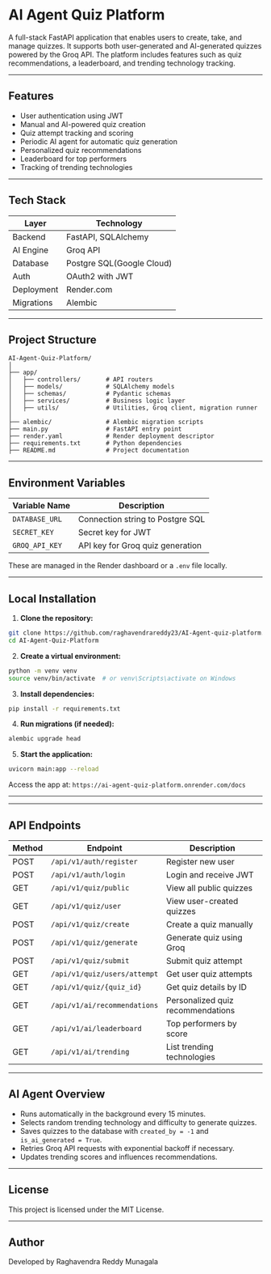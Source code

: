 # AI Agent Quiz Platform

A full-stack FastAPI application that enables users to create, take, and manage quizzes. It supports both user-generated and AI-generated quizzes powered by the Groq API. The platform includes features such as quiz recommendations, a leaderboard, and trending technology tracking.

---

## Features

- User authentication using JWT
- Manual and AI-powered quiz creation
- Quiz attempt tracking and scoring
- Periodic AI agent for automatic quiz generation
- Personalized quiz recommendations
- Leaderboard for top performers
- Tracking of trending technologies

---

## Tech Stack

| Layer       | Technology               |
|-------------|--------------------------|
| Backend     | FastAPI, SQLAlchemy      |
| AI Engine   | Groq API                 |
| Database    | Postgre SQL(Google Cloud)|
| Auth        | OAuth2 with JWT          |
| Deployment  | Render.com               |
| Migrations  | Alembic                  |

---

## Project Structure

```
AI-Agent-Quiz-Platform/
│
├── app/
│   ├── controllers/       # API routers
│   ├── models/            # SQLAlchemy models
│   ├── schemas/           # Pydantic schemas
│   ├── services/          # Business logic layer
│   ├── utils/             # Utilities, Groq client, migration runner
│
├── alembic/               # Alembic migration scripts
├── main.py                # FastAPI entry point
├── render.yaml            # Render deployment descriptor
├── requirements.txt       # Python dependencies
├── README.md              # Project documentation
```

---

## Environment Variables

| Variable Name          | Description                            |
|------------------------|----------------------------------------|
| `DATABASE_URL`         | Connection string to Postgre SQL       |
| `SECRET_KEY`           | Secret key for JWT                     |
| `GROQ_API_KEY`         | API key for Groq quiz generation       |

These are managed in the Render dashboard or a `.env` file locally.

---

## Local Installation

1. **Clone the repository:**

```bash
git clone https://github.com/raghavendrareddy23/AI-Agent-quiz-platform.git
cd AI-Agent-Quiz-Platform
```

2. **Create a virtual environment:**

```bash
python -m venv venv
source venv/bin/activate  # or venv\Scripts\activate on Windows
```

3. **Install dependencies:**

```bash
pip install -r requirements.txt
```

4. **Run migrations (if needed):**

```bash
alembic upgrade head
```

5. **Start the application:**

```bash
uvicorn main:app --reload
```

Access the app at: `https://ai-agent-quiz-platform.onrender.com/docs`

---

---

## API Endpoints

| Method | Endpoint                        | Description                        |
|--------|----------------------------------|------------------------------------|
| POST   | `/api/v1/auth/register`         | Register new user                  |
| POST   | `/api/v1/auth/login`            | Login and receive JWT              |
| GET    | `/api/v1/quiz/public`           | View all public quizzes            |
| GET    | `/api/v1/quiz/user`             | View user-created quizzes          |
| POST   | `/api/v1/quiz/create`           | Create a quiz manually             |
| POST   | `/api/v1/quiz/generate`         | Generate quiz using Groq           |
| POST   | `/api/v1/quiz/submit`           | Submit quiz attempt                |
| GET    | `/api/v1/quiz/users/attempt`    | Get user quiz attempts             |
| GET    | `/api/v1/quiz/{quiz_id}`        | Get quiz details by ID             |
| GET    | `/api/v1/ai/recommendations`    | Personalized quiz recommendations  |
| GET    | `/api/v1/ai/leaderboard`        | Top performers by score            |
| GET    | `/api/v1/ai/trending`           | List trending technologies         |

---

## AI Agent Overview

- Runs automatically in the background every 15 minutes.
- Selects random trending technology and difficulty to generate quizzes.
- Saves quizzes to the database with `created_by = -1` and `is_ai_generated = True`.
- Retries Groq API requests with exponential backoff if necessary.
- Updates trending scores and influences recommendations.

---

## License

This project is licensed under the MIT License.

---

## Author

Developed by Raghavendra Reddy Munagala
